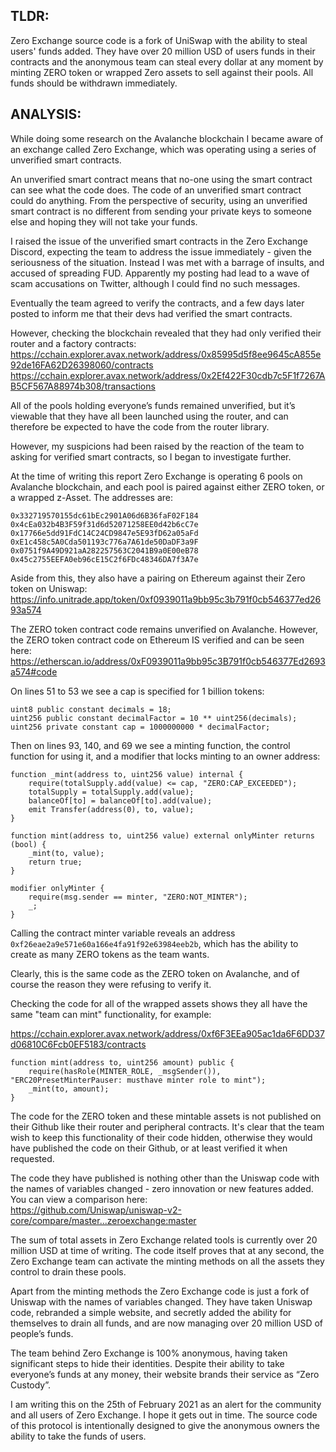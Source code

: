 ## TLDR:
Zero Exchange source code is a fork of UniSwap with the ability to steal users' funds added. They have over 20 million USD of users funds in their contracts and the anonymous team can steal every dollar at any moment by minting ZERO token or wrapped Zero assets to sell against their pools. All funds should be withdrawn immediately.

## ANALYSIS:
While doing some research on the Avalanche blockchain I became aware of an exchange called Zero Exchange, which was operating using a series of unverified smart contracts.

An unverified smart contract means that no-one using the smart contract can see what the code does. The code of an unverified smart contract could do anything. From the perspective of security, using an unverified smart contract is no different from sending your private keys to someone else and hoping they will not take your funds.

I raised the issue of the unverified smart contracts in the Zero Exchange Discord, expecting the team to address the issue immediately - given the seriousness of the situation. Instead I was met with a barrage of insults, and accused of spreading FUD. Apparently my posting had lead to a wave of scam accusations on Twitter, although I could find no such messages.

Eventually the team agreed to verify the contracts, and a few days later posted to inform me that their devs had verified the smart contracts.

However, checking the blockchain revealed that they had only verified their router and a factory contracts:
https://cchain.explorer.avax.network/address/0x85995d5f8ee9645cA855e92de16FA62D26398060/contracts
https://cchain.explorer.avax.network/address/0x2Ef422F30cdb7c5F1f7267AB5CF567A88974b308/transactions

All of the pools holding everyone’s funds remained unverified, but it’s viewable that they have all been launched using the router, and can therefore be expected to have the code from the router library.

However, my suspicions had been raised by the reaction of the team to asking for verified smart contracts, so I began to investigate further.

At the time of writing this report Zero Exchange is operating 6 pools on Avalanche blockchain, and each pool is paired against either ZERO token, or a wrapped z-Asset. The addresses are:
```
0x332719570155dc61bEc2901A06d6B36faF02F184
0x4cEa032b4B3F59f31d6d52071258EE0d42b6cC7e
0x17766e5dd91FdC14C24CD9847e5E93fD62a05aFd
0xE1c458c5A0Cda501193c776a7A61de50DaDF3a9F
0x0751f9A49D921aA282257563C2041B9a0E00eB78
0x45c2755EEFA0eb96cE15C2f6FDc48346DA7f3A7e
```

Aside from this, they also have a pairing on Ethereum against their Zero token on Uniswap:
https://info.unitrade.app/token/0xf0939011a9bb95c3b791f0cb546377ed2693a574

The ZERO token contract code remains unverified on Avalanche. However, the ZERO token contract code on Ethereum IS verified and can be seen here:
https://etherscan.io/address/0xF0939011a9bb95c3B791f0cb546377Ed2693a574#code

On lines 51 to 53 we see a cap is specified for 1 billion tokens:
```
uint8 public constant decimals = 18;
uint256 public constant decimalFactor = 10 ** uint256(decimals);
uint256 private constant cap = 1000000000 * decimalFactor;
```

Then on lines 93, 140, and 69 we see a minting function, the control function for using it, and a modifier that locks minting to an owner address:
```
function _mint(address to, uint256 value) internal {
    require(totalSupply.add(value) <= cap, "ZERO:CAP_EXCEEDED");
    totalSupply = totalSupply.add(value);
    balanceOf[to] = balanceOf[to].add(value);
    emit Transfer(address(0), to, value);
}

function mint(address to, uint256 value) external onlyMinter returns (bool) {
    _mint(to, value);
    return true;
}

modifier onlyMinter {
    require(msg.sender == minter, "ZERO:NOT_MINTER");
    _;
}
```

Calling the contract minter variable reveals an address `0xf26eae2a9e571e60a166e4fa91f92e63984eeb2b`, which has the ability to create as many ZERO tokens as the team wants.

Clearly, this is the same code as the ZERO token on Avalanche, and of course the reason they were refusing to verify it.

Checking the code for all of the wrapped assets shows they all have the same "team can mint" functionality, for example:

https://cchain.explorer.avax.network/address/0xf6F3EEa905ac1da6F6DD37d06810C6Fcb0EF5183/contracts
```
function mint(address to, uint256 amount) public {
    require(hasRole(MINTER_ROLE, _msgSender()), "ERC20PresetMinterPauser: musthave minter role to mint");
    _mint(to, amount);
}
```

The code for the ZERO token and these mintable assets is not published on their Github like their router and peripheral contracts. It's clear that the team wish to keep this functionality of their code hidden, otherwise they would have published the code on their Github, or at least verified it when requested.

The code they have published is nothing other than the Uniswap code with the names of variables changed - zero innovation or new features added. You can view a comparison here:  
https://github.com/Uniswap/uniswap-v2-core/compare/master...zeroexchange:master

The sum of total assets in Zero Exchange related tools is currently over 20 million USD at time of writing. The code itself proves that at any second, the Zero Exchange team can activate the minting methods on all the assets they control to drain these pools.

Apart from the minting methods the Zero Exchange code is just a fork of Uniswap with the names of variables changed. They have taken Uniswap code, rebranded a simple website, and secretly added the ability for themselves to drain all funds, and are now managing over 20 million USD of people’s funds.

The team behind Zero Exchange is 100% anonymous, having taken significant steps to hide their identities. Despite their ability to take everyone’s funds at any money, their website brands their service as “Zero Custody”.

I am writing this on the 25th of February 2021 as an alert for the community and all users of Zero Exchange. I hope it gets out in time. The source code of this protocol is intentionally designed to give the anonymous owners the ability to take the funds of users.
